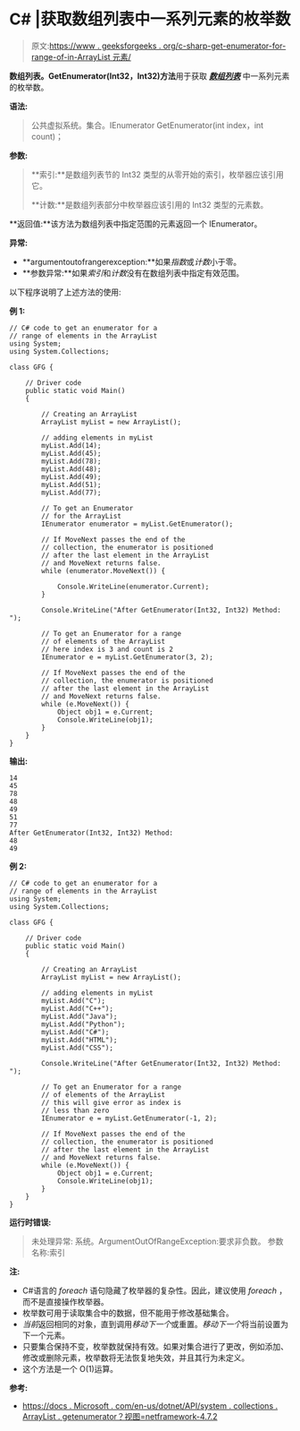 # C# |获取数组列表中一系列元素的枚举数

> 原文:[https://www . geeksforgeeks . org/c-sharp-get-enumerator-for-range-of-in-ArrayList 元素/](https://www.geeksforgeeks.org/c-sharp-getting-an-enumerator-for-a-range-of-elements-in-the-arraylist/)

**数组列表。GetEnumerator(Int32，Int32)方法**用于获取 ***[数组列表](https://www.geeksforgeeks.org/c-arraylist-class/)*** 中一系列元素的枚举数。

**语法:**

> 公共虚拟系统。集合。IEnumerator GetEnumerator(int index，int count)；

**参数:**

> **索引:**是数组列表节的 Int32 类型的从零开始的索引，枚举器应该引用它。
> 
> **计数:**是数组列表部分中枚举器应该引用的 Int32 类型的元素数。

**返回值:**该方法为数组列表中指定范围的元素返回一个 IEnumerator。

**异常:**

*   **argumentoutofrangerexception:**如果*指数*或*计数*小于零。
*   **参数异常:**如果*索引*和*计数*没有在数组列表中指定有效范围。

以下程序说明了上述方法的使用:

**例 1:**

```
// C# code to get an enumerator for a
// range of elements in the ArrayList
using System;
using System.Collections;

class GFG {

    // Driver code
    public static void Main()
    {

        // Creating an ArrayList
        ArrayList myList = new ArrayList();

        // adding elements in myList
        myList.Add(14);
        myList.Add(45);
        myList.Add(78);
        myList.Add(48);
        myList.Add(49);
        myList.Add(51);
        myList.Add(77);

        // To get an Enumerator
        // for the ArrayList
        IEnumerator enumerator = myList.GetEnumerator();

        // If MoveNext passes the end of the
        // collection, the enumerator is positioned
        // after the last element in the ArrayList
        // and MoveNext returns false.
        while (enumerator.MoveNext()) {

            Console.WriteLine(enumerator.Current);
        }

        Console.WriteLine("After GetEnumerator(Int32, Int32) Method: ");

        // To get an Enumerator for a range
        // of elements of the ArrayList
        // here index is 3 and count is 2
        IEnumerator e = myList.GetEnumerator(3, 2);

        // If MoveNext passes the end of the
        // collection, the enumerator is positioned
        // after the last element in the ArrayList
        // and MoveNext returns false.
        while (e.MoveNext()) {
            Object obj1 = e.Current;
            Console.WriteLine(obj1);
        }
    }
}
```

**输出:**

```
14
45
78
48
49
51
77
After GetEnumerator(Int32, Int32) Method: 
48
49

```

**例 2:**

```
// C# code to get an enumerator for a
// range of elements in the ArrayList
using System;
using System.Collections;

class GFG {

    // Driver code
    public static void Main()
    {

        // Creating an ArrayList
        ArrayList myList = new ArrayList();

        // adding elements in myList
        myList.Add("C");
        myList.Add("C++");
        myList.Add("Java");
        myList.Add("Python");
        myList.Add("C#");
        myList.Add("HTML");
        myList.Add("CSS");

        Console.WriteLine("After GetEnumerator(Int32, Int32) Method: ");

        // To get an Enumerator for a range
        // of elements of the ArrayList
        // this will give error as index is
        // less than zero
        IEnumerator e = myList.GetEnumerator(-1, 2);

        // If MoveNext passes the end of the
        // collection, the enumerator is positioned
        // after the last element in the ArrayList
        // and MoveNext returns false.
        while (e.MoveNext()) {
            Object obj1 = e.Current;
            Console.WriteLine(obj1);
        }
    }
}
```

**运行时错误:**

> 未处理异常:
> 系统。ArgumentOutOfRangeException:要求非负数。
> 参数名称:索引

**注:**

*   C#语言的 *foreach* 语句隐藏了枚举器的复杂性。因此，建议使用 *foreach* ，而不是直接操作枚举器。
*   枚举数可用于读取集合中的数据，但不能用于修改基础集合。
*   *当前*返回相同的对象，直到调用*移动下一个*或重置。*移动下一个*将当前设置为下一个元素。
*   只要集合保持不变，枚举数就保持有效。如果对集合进行了更改，例如添加、修改或删除元素，枚举数将无法恢复地失效，并且其行为未定义。
*   这个方法是一个 O(1)运算。

**参考:**

*   [https://docs . Microsoft . com/en-us/dotnet/API/system . collections . ArrayList . getenumerator？视图=netframework-4.7.2](https://docs.microsoft.com/en-us/dotnet/api/system.collections.arraylist.getenumerator?view=netframework-4.7.2)